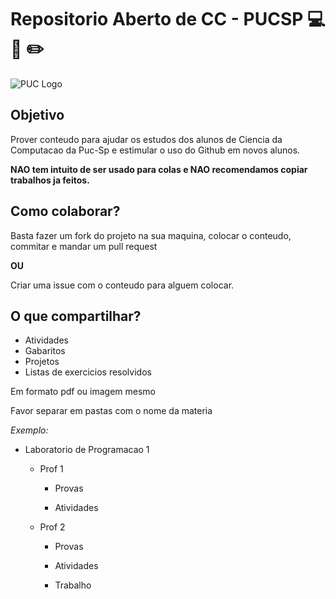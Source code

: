 # Repositorio Aberto de CC - PUCSP  :computer:  :page_facing_up:  :pencil2: 
![PUC Logo](http://vestibular.mundoeducacao.bol.uol.com.br/upload/vestibular/puc%20sp.jpeg)

## Objetivo
Prover conteudo para ajudar os estudos dos alunos de Ciencia da Computacao da Puc-Sp e estimular o uso do Github em novos alunos.

**NAO tem intuito de ser usado para colas e NAO recomendamos copiar trabalhos ja feitos.**

## Como colaborar?
Basta fazer um fork do projeto na sua maquina, colocar o conteudo, commitar e mandar um pull request

**OU**

Criar uma issue com o conteudo para alguem colocar.

## O que compartilhar?
* Atividades
* Gabaritos
* Projetos
* Listas de exercicios resolvidos

Em formato pdf ou imagem mesmo

Favor separar em pastas com o nome da materia

_Exemplo:_

* Laboratorio de Programacao 1

  * Prof 1
  
    * Provas
    
    * Atividades
    
  * Prof 2
  
    * Provas
    
    * Atividades
    
    * Trabalho


